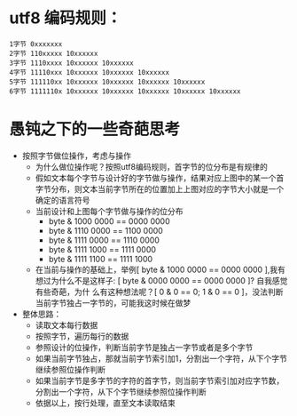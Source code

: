 # utf8 编码规则：
```
1字节 0xxxxxxx   
2字节 110xxxxx 10xxxxxx   
3字节 1110xxxx 10xxxxxx 10xxxxxx   
4字节 11110xxx 10xxxxxx 10xxxxxx 10xxxxxx   
5字节 111110xx 10xxxxxx 10xxxxxx 10xxxxxx 10xxxxxx   
6字节 1111110x 10xxxxxx 10xxxxxx 10xxxxxx 10xxxxxx 10xxxxxx    
```
# 愚钝之下的一些奇葩思考
- 按照字节做位操作，考虑与操作
  - 为什么做位操作呢？按照utf8编码规则，首字节的位分布是有规律的
  - 假如文本每个字节与设计好的字节做与操作，结果对应上图中的某一个首字节分布，则文本当前字节所在的位置加上上图对应的字节大小就是一个确定的语言符号
  - 当前设计和上图每个字节做与操作的位分布
    - byte & 1000 0000 == 0000 0000
    - byte & 1110 0000 == 1100 0000
    - byte & 1111 0000 == 1110 0000
    - byte & 1111 1000 == 1111 0000
    - byte & 1111 1100 == 1111 1000
  - 在当前与操作的基础上，举例[ byte & 1000 0000 == 0000 0000 ],我有想过为什么不是这样子: [ byte & 0000 0000 == 0000 0000 ]? 自我感觉有些奇葩，为什
  么有这种想法呢？[ 0 & 0 == 0; 1 & 0 == 0 ]，没法判断当前字节独占一字节的，可能我这时候在做梦
- 整体思路：
  - 读取文本每行数据
  - 按照字节，遍历每行的数据
  - 参照设计的位操作，判断当前字节是独占一字节或者是多个字节
  - 如果当前字节独占，那就当前字节索引加1，分割出一个字符，从下个字节继续参照位操作判断
  - 如果当前字节是多字节的字符的首字节，则当前字节索引加对应字节数，分割出一个字符，从下个字节继续参照位操作判断
  - 依据以上，按行处理，直至文本读取结束
